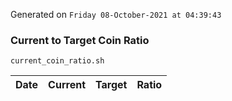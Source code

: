 Generated on `Friday 08-October-2021 at 04:39:43`

### Current to Target Coin Ratio
`current_coin_ratio.sh`

Date|Current|Target|Ratio
---|---|---|---
